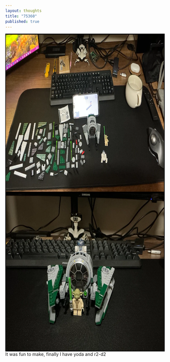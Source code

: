 ```yaml
---
layout: thoughts
title: "75360"
published: true
---
```


<img src="/images/visual_thoughts/yoda_2.png" alt="75360" style="display: block; margin: 0 auto; height: 500px;"/><img src="/images/visual_thoughts/yoda_1.png" alt="75360" style="display: block; margin: 0 auto; height: 500px;"/>
It was fun to make, finally I have yoda and r2-d2